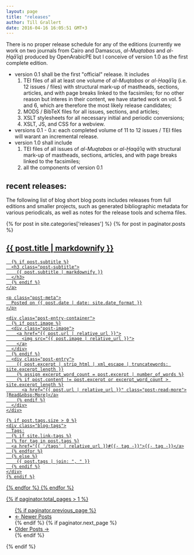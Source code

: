 ```yaml
---
layout: page
title: "releases"
author: Till Grallert
date: 2016-04-16 16:05:51 GMT+3
---
```


There is no proper release schedule for any of the editions (currently we work on two journals from Cairo and Damascus, *al-Muqtabas* and *al-Ḥqāʾiq*) produced by OpenArabicPE but I conceive of version 1.0 as the first complete edition.

- version 0.1 shall be the first "official" release. It includes
    1. TEI files of all at least one volume of *al-Muqtabas* or *al-Ḥaqāʾiq* (i.e. 12 issues / files) with structural mark-up of mastheads, sections, articles, and with page breaks linked to the facsimiles; for no other reason but interes in their content, we have started work on vol. 5 and 6, which are therefore the most likely release candidates;
    2. MODS / BibTeX files for all issues, sections, and articles;
    3. XSLT stylesheets for all necessary initial and periodic conversions;
    4. XSLT, JS, and CSS for a webview.
- versions 0.1 - 0.x: each completed volume of 11 to 12 issues / TEI files will warant an incremental release.
- version 1.0 shall include
    1. TEI files of all issues of *al-Muqtabas* or *al-Ḥaqāʾiq* with structural mark-up of mastheads, sections, articles, and with page breaks linked to the facsimiles;
    2. all the components of version 0.1

## recent releases:

The following list of blog short blog posts includes releases from full editions and smaller projects, such as generated bibliographic metadata for various periodicals, as well as notes for the release tools and schema files.

<div class="posts-list">
{% for post in site.categories['releases'] %}
  {% for post in paginator.posts %}
  <article class="post-preview">
    <a href="{{ post.url | relative_url }}">
      <h2 class="post-title">{{ post.title | markdownify }}</h2>

      {% if post.subtitle %}
      <h3 class="post-subtitle">
        {{ post.subtitle | markdownify }}
      </h3>
      {% endif %}
    </a>

    <p class="post-meta">
      Posted on {{ post.date | date: site.date_format }}
    </p>

    <div class="post-entry-container">
      {% if post.image %}
      <div class="post-image">
        <a href="{{ post.url | relative_url }}">
          <img src="{{ post.image | relative_url }}">
        </a>
      </div>
      {% endif %}
      <div class="post-entry">
        {{ post.excerpt | strip_html | xml_escape | truncatewords: site.excerpt_length }}
        {% assign excerpt_word_count = post.excerpt | number_of_words %}
        {% if post.content != post.excerpt or excerpt_word_count > site.excerpt_length %}
          <a href="{{ post.url | relative_url }}" class="post-read-more">[Read&nbsp;More]</a>
        {% endif %}
      </div>
    </div>

    {% if post.tags.size > 0 %}
    <div class="blog-tags">
      Tags:
      {% if site.link-tags %}
      {% for tag in post.tags %}
      <a href="{{ '/tags' | relative_url }}#{{- tag -}}">{{- tag -}}</a>
      {% endfor %}
      {% else %}
        {{ post.tags | join: ", " }}
      {% endif %}
    </div>
    {% endif %}

   </article>
  {% endfor %}
{% endfor %}
</div>

{% if paginator.total_pages > 1 %}
<ul class="pager main-pager">
  {% if paginator.previous_page %}
  <li class="previous">
    <a href="{{ paginator.previous_page_path | relative_url }}">&larr; Newer Posts</a>
  </li>
  {% endif %}
  {% if paginator.next_page %}
  <li class="next">
    <a href="{{ paginator.next_page_path | relative_url }}">Older Posts &rarr;</a>
  </li>
  {% endif %}
</ul>
{% endif %}
